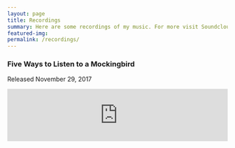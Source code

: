 ```yaml
---
layout: page
title: Recordings
summary: Here are some recordings of my music. For more visit Soundcloud or Bandcamp. Thanks for listening!
featured-img:
permalink: /recordings/
---
```


### Five Ways to Listen to a Mockingbird

Released November 29, 2017

<div class="wrap"><iframe style="border: 0; width: 100%; height: 120px;" src="https://bandcamp.com/EmbeddedPlayer/track=472703450/size=large/bgcol=ffffff/linkcol=0687f5/tracklist=false/artwork=small/transparent=true/" seamless><a href="http://thirdangle.bandcamp.com/track/five-ways-to-listen-to-a-mockingbird-by-andrew-stiefel">Five Ways to Listen to a Mockingbird by Andrew Stiefel by Third Angle New Music</a></iframe></div>
